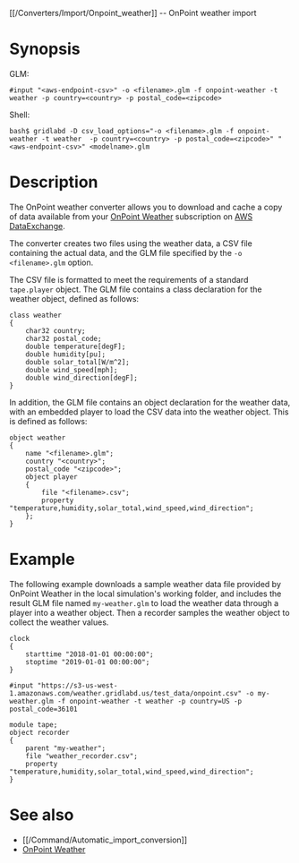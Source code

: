[[/Converters/Import/Onpoint_weather]] -- OnPoint weather import

# Synopsis

GLM:
~~~
#input "<aws-endpoint-csv>" -o <filename>.glm -f onpoint-weather -t weather -p country=<country> -p postal_code=<zipcode>
~~~

Shell:
~~~
bash$ gridlabd -D csv_load_options="-o <filename>.glm -f onpoint-weather -t weather  -p country=<country> -p postal_code=<zipcode>" "<aws-endpoint-csv>" <modelname>.glm 
~~~

# Description

The OnPoint weather converter allows you to download and cache a copy of data available from your [OnPoint Weather](https://us-west-1.console.aws.amazon.com/dataexchange/home?region=us-west-1#/products/prodview-cigja6adv533o) subscription on [AWS DataExchange](https://us-west-1.console.aws.amazon.com/dataexchange/home).

The converter creates two files using the weather data, a CSV file containing the actual data, and the GLM file specified by the `-o <filename>.glm` option.

The CSV file is formatted to meet the requirements of a standard `tape.player` object.  The GLM file contains a class declaration for the weather object, defined as follows:

~~~
class weather 
{
	char32 country;
	char32 postal_code;
	double temperature[degF];
	double humidity[pu];
	double solar_total[W/m^2];
	double wind_speed[mph];
	double wind_direction[degF];
}	
~~~

In addition, the GLM file contains an object declaration for the weather data, with an embedded player to load the CSV data into the weather object. This is defined as follows:

~~~
object weather
{
	name "<filename>.glm";
	country "<country>";
	postal_code "<zipcode>";
	object player
	{
		file "<filename>.csv";
		property "temperature,humidity,solar_total,wind_speed,wind_direction";
	};
}
~~~

# Example

The following example downloads a sample weather data file provided by OnPoint Weather in the local simulation's working folder, and includes the result GLM file named `my-weather.glm` to load the weather data through a player into a weather object.  Then a recorder samples the weather object to collect the weather values.

~~~
clock 
{
	starttime "2018-01-01 00:00:00";
	stoptime "2019-01-01 00:00:00";
}

#input "https://s3-us-west-1.amazonaws.com/weather.gridlabd.us/test_data/onpoint.csv" -o my-weather.glm -f onpoint-weather -t weather -p country=US -p postal_code=36101

module tape;
object recorder
{
	parent "my-weather";
	file "weather_recorder.csv";
	property "temperature,humidity,solar_total,wind_speed,wind_direction";
}
~~~

# See also

* [[/Command/Automatic_import_conversion]]
* [OnPoint Weather](https://weathersource.com/products/onpoint-weather/)
